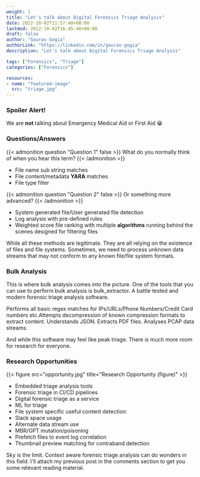 ```yaml
---
weight: 1
title: "Let's talk about Digital Forensics Triage Analysis"
date: 2022-10-02T21:57:40+08:00
lastmod: 2022-10-02T16:45:40+08:00
draft: false
author: "Gaurav Gogia"
authorLink: "https://linkedin.com/in/gaurav-gogia"
description: "Let's talk about Digital Forensics Triage Analysis"

tags: ["Forensics", "Triage"]
categories: ["Forensics"]

resources:
- name: "featured-image"
  src: "triage.jpg"
---
```


### Spoiler Alert!
We are **not** talking about Emergency Medical Aid or First Aid 😁

### Questions/Answers
{{< admonition question "Question 1" false >}}
What do you normally think of when you hear this term?
{{< /admonition >}}
- File name sub string matches
- File content/metadata **YARA** matches
- File type filter

{{< admonition question "Question 2" false >}}
Or something more advanced?
{{< /admonition >}}
- System generated file/User generated file detection
- Log analysis with pre-defined rules
- Weighted score file ranking with multiple **algorithms** running behind the scenes designed for filtering files

While all these methods are legitimate. They are all relying on the existence of files and file systems. Sometimes, we need to process unknown data streams that may not conform to any known file/file system formats.

### Bulk Analysis
This is where bulk analysis comes into the picture. One of the tools that you can use to perform bulk analysis is bulk_extractor. A battle tested and modern forensic triage analysis software.

Performs all basic regex matches for IPs/URLs/Phone Numbers/Credit Card numbers etc.Attempts decompression of known compression formats to extract content. Understands JSON. Extracts PDF files. Analyses PCAP data streams.

And while this software may feel like peak triage. There is much more room for research for everyone.

### Research Opportunities
{{< figure src="opportunity.jpg" title="Research Opportunity (figure)" >}}

- Embedded triage analysis tools
- Forensic triage in CI/CD pipelines
- Digital forensic triage as a service
- ML for triage
- File system specific useful content detection:
- Slack space usage
- Alternate data stream use
- MBR/GPT mutation/poisoning
- Prefetch files to event log correlation
- Thumbnail preview matching for contraband detection

Sky is the limit. Context aware forensic triage analysis can do wonders in this field. I'll attach my previous post in the comments section to get you some relevant reading material.
